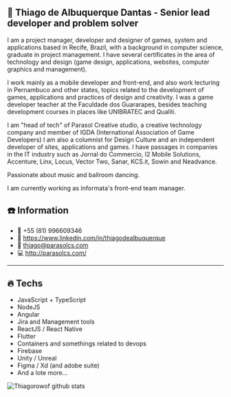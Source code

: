 ## :wine_glass: Thiago de Albuquerque Dantas - Senior lead developer and problem solver

I am a project manager, developer and designer of games, system and applications based in Recife, Brazil, with a background in computer science, graduate in project management.
I have several certificates in the area of technology and design (game design, applications, websites, computer graphics and management).

I work mainly as a mobile developer and front-end, and also work lecturing in Pernambuco and other states, topics related to the development of games, applications and practices of design and creativity.
I was a game developer teacher at the Faculdade dos Guararapes, besides teaching development courses in places like UNIBRATEC and Qualiti.

I am "head of tech" of Parasol Creative studio, a creative technology company and member of IGDA (International Association of Game Developers)
I am also a columnist for Design Culture and an independent developer of sites, applications and games.
I have passages in companies in the IT industry such as Jornal do Commercio, I2 Mobile Solutions, Accenture, Linx, Locus, Vector Two, Sanar, KCS.it, Sowin and Neadvance.

Passionate about music and ballroom dancing.

I am currently working as Informata's front-end team manager.


## :phone: Information

- :iphone: +55 (81) 996609346
- :link: https://www.linkedin.com/in/thiagodealbuquerque
- :email: thiago@parasolcs.com
- :computer: http://parasolcs.com/


---

## :fire: Techs

- JavaScript + TypeScript
- NodeJS
- Angular
- Jira and Management tools
- ReactJS / React Native
- Flutter
- Containers and somethings related to devops
- Firebase
- Unity / Unreal
- Figma / Xd (and adobe suite)
- And a lote more...

![Thiagorowof github stats](https://github-readme-stats.vercel.app/api?username=thiagorowof&count_private=true&show_icons=true&theme=radical)

